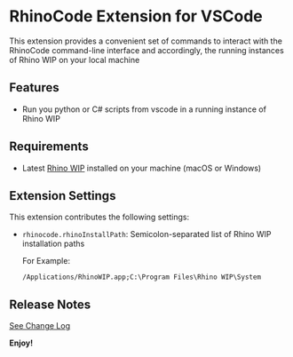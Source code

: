 # RhinoCode Extension for VSCode

This extension provides a convenient set of commands to interact with the RhinoCode command-line interface and accordingly, the running instances of Rhino WIP on your local machine

## Features

- Run you python or C# scripts from vscode in a running instance of Rhino WIP


## Requirements

- Latest [Rhino WIP](https://www.rhino3d.com/download/rhino/wip) installed on your machine (macOS or Windows)

## Extension Settings

This extension contributes the following settings:

* `rhinocode.rhinoInstallPath`: Semicolon-separated list of Rhino WIP installation paths
  
  For Example:
    
    `/Applications/RhinoWIP.app;C:\Program Files\Rhino WIP\System`

## Release Notes

[See Change Log](./CHANGELOG.md)

**Enjoy!**
